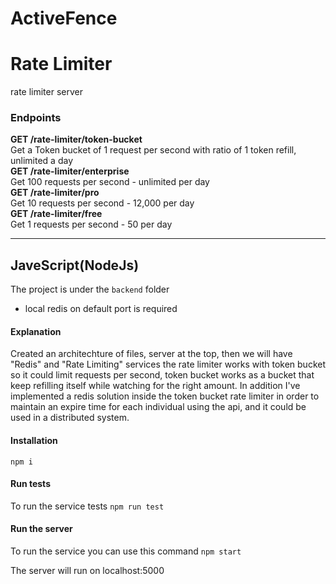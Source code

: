 # ActiveFence

# Rate Limiter
rate limiter server

### Endpoints
**GET /rate-limiter/token-bucket**</br>
Get a Token bucket of 1 request per second with ratio of 1 token refill, unlimited a day</br>
**GET /rate-limiter/enterprise**</br>
Get 100 requests per second - unlimited per day</br>
**GET /rate-limiter/pro**</br>
Get 10 requests per second - 12,000 per day</br>
**GET /rate-limiter/free**</br>
Get 1 requests per second - 50 per day</br>

*******
## JaveScript(NodeJs)
The project is under the `backend` folder
- local redis on default port is required

#### Explanation
Created an architechture of files, server at the top, then we will have "Redis" and "Rate Limiting" services
the rate limiter works with token bucket so it could limit requests per second, token bucket works as a bucket
that keep refilling itself while watching for the right amount.
In addition I've implemented a redis solution inside the token bucket rate limiter in order to maintain an
expire time for each individual using the api, and it could be used in a distributed system.

#### Installation
`npm i`

#### Run tests
To run the service tests
`npm run test`

#### Run the server
To run the service you can use this command
`npm start`

The server will run on localhost:5000
